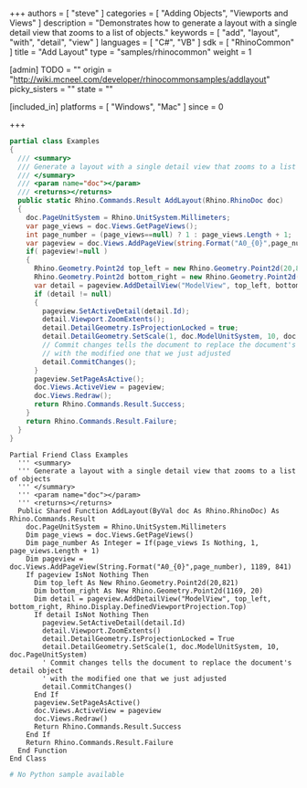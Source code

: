 +++
authors = [ "steve" ]
categories = [ "Adding Objects", "Viewports and Views" ]
description = "Demonstrates how to generate a layout with a single detail view that zooms to a list of objects."
keywords = [ "add", "layout", "with", "detail", "view" ]
languages = [ "C#", "VB" ]
sdk = [ "RhinoCommon" ]
title = "Add Layout"
type = "samples/rhinocommon"
weight = 1

[admin]
TODO = ""
origin = "http://wiki.mcneel.com/developer/rhinocommonsamples/addlayout"
picky_sisters = ""
state = ""

[included_in]
platforms = [ "Windows", "Mac" ]
since = 0

+++

<div class="codetab-content" id="cs">

```cs
partial class Examples
{
  /// <summary>
  /// Generate a layout with a single detail view that zooms to a list of objects
  /// </summary>
  /// <param name="doc"></param>
  /// <returns></returns>
  public static Rhino.Commands.Result AddLayout(Rhino.RhinoDoc doc)
  {
    doc.PageUnitSystem = Rhino.UnitSystem.Millimeters;
    var page_views = doc.Views.GetPageViews();
    int page_number = (page_views==null) ? 1 : page_views.Length + 1;
    var pageview = doc.Views.AddPageView(string.Format("A0_{0}",page_number), 1189, 841);
    if( pageview!=null )
    {
      Rhino.Geometry.Point2d top_left = new Rhino.Geometry.Point2d(20,821);
      Rhino.Geometry.Point2d bottom_right = new Rhino.Geometry.Point2d(1169, 20);
      var detail = pageview.AddDetailView("ModelView", top_left, bottom_right, Rhino.Display.DefinedViewportProjection.Top);
      if (detail != null)
      {
        pageview.SetActiveDetail(detail.Id);
        detail.Viewport.ZoomExtents();
        detail.DetailGeometry.IsProjectionLocked = true;
        detail.DetailGeometry.SetScale(1, doc.ModelUnitSystem, 10, doc.PageUnitSystem);
        // Commit changes tells the document to replace the document's detail object
        // with the modified one that we just adjusted
        detail.CommitChanges();
      }
      pageview.SetPageAsActive();
      doc.Views.ActiveView = pageview;
      doc.Views.Redraw();
      return Rhino.Commands.Result.Success;
    }
    return Rhino.Commands.Result.Failure;
  }
}
```

</div>


<div class="codetab-content" id="vb">

```vbnet
Partial Friend Class Examples
  ''' <summary>
  ''' Generate a layout with a single detail view that zooms to a list of objects
  ''' </summary>
  ''' <param name="doc"></param>
  ''' <returns></returns>
  Public Shared Function AddLayout(ByVal doc As Rhino.RhinoDoc) As Rhino.Commands.Result
	doc.PageUnitSystem = Rhino.UnitSystem.Millimeters
	Dim page_views = doc.Views.GetPageViews()
	Dim page_number As Integer = If(page_views Is Nothing, 1, page_views.Length + 1)
	Dim pageview = doc.Views.AddPageView(String.Format("A0_{0}",page_number), 1189, 841)
	If pageview IsNot Nothing Then
	  Dim top_left As New Rhino.Geometry.Point2d(20,821)
	  Dim bottom_right As New Rhino.Geometry.Point2d(1169, 20)
	  Dim detail = pageview.AddDetailView("ModelView", top_left, bottom_right, Rhino.Display.DefinedViewportProjection.Top)
	  If detail IsNot Nothing Then
		pageview.SetActiveDetail(detail.Id)
		detail.Viewport.ZoomExtents()
		detail.DetailGeometry.IsProjectionLocked = True
		detail.DetailGeometry.SetScale(1, doc.ModelUnitSystem, 10, doc.PageUnitSystem)
		' Commit changes tells the document to replace the document's detail object
		' with the modified one that we just adjusted
		detail.CommitChanges()
	  End If
	  pageview.SetPageAsActive()
	  doc.Views.ActiveView = pageview
	  doc.Views.Redraw()
	  Return Rhino.Commands.Result.Success
	End If
	Return Rhino.Commands.Result.Failure
  End Function
End Class
```

</div>


<div class="codetab-content" id="py">

```python
# No Python sample available
```

</div>
